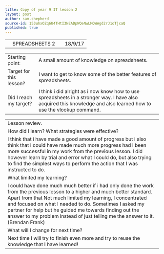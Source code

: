 ```yaml
---
title: Copy of year 9 IT lesson 2
layout: post
author: sam.shepherd
source-id: 153uhxOZq6U4THtI3NEADpWQeNwLMQWAgd2rJ1oTjxaQ
published: true
---
```

<table>
  <tr>
    <td></td>
    <td>SPREADSHEETS 2</td>
    <td></td>
    <td>18/9/17</td>
  </tr>
</table>


<table>
  <tr>
    <td>Starting point:</td>
    <td>A small amount of knowledge on spreadsheets.</td>
  </tr>
  <tr>
    <td>Target for this lesson?</td>
    <td>I want to get to know some of the better features of spreadsheets.</td>
  </tr>
  <tr>
    <td>Did I reach my target?</td>
    <td>I think i did alright as i now know how to use spreadsheets in a stronger way. I have also acquired this knowledge and also learned how to use the vlookup command.</td>
  </tr>
</table>


<table>
  <tr>
    <td>Lesson review.</td>
  </tr>
  <tr>
    <td>How did I learn? What strategies were effective?</td>
  </tr>
  <tr>
    <td>I think that i have made a good amount of progress but i also think that i could have made much more progress had i been more successful in my work from the previous lesson. I did however learn by trial and error what I could do, but also trying to find the simplest ways to perform the action that I was instructed to do.</td>
  </tr>
  <tr>
    <td>What limited my learning?</td>
  </tr>
  <tr>
    <td>I could have done much much better if i had only done the work from the previous lesson to a higher and much better standard. Apart from that Not much limited my learning, I concentrated and focused on what I needed to do. Sometimes I asked my partner for help but he guided me towards finding out the answer to my problem instead of just telling me the answer to it. (Brendan Frank)</td>
  </tr>
  <tr>
    <td>What will I change for next time?</td>
  </tr>
  <tr>
    <td>Next time I will try to finish even more and try to reuse the knowledge that I have learned!</td>
  </tr>
</table>


